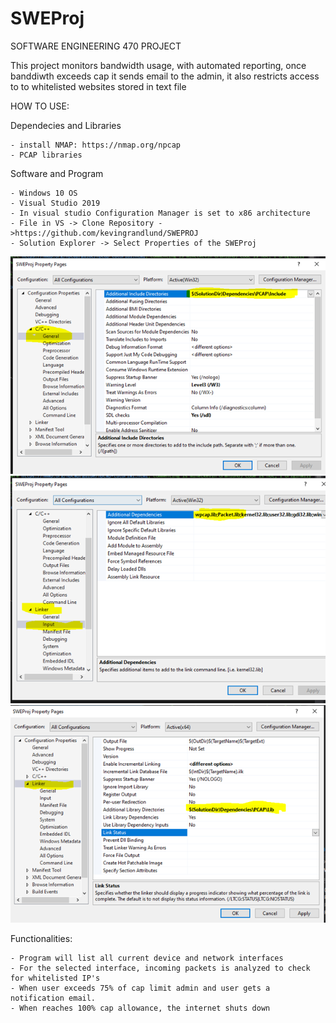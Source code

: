 # SWEProj

SOFTWARE ENGINEERING 470 PROJECT 


This project monitors bandwidth usage, with automated reporting, once banddiwth exceeds cap it sends 
email to the admin, it also restricts access to to whitelisted websites stored in text file


HOW TO USE:

  Dependecies and Libraries 
  
    - install NMAP: https://nmap.org/npcap 
    - PCAP libraries 
  Software and Program 
  
    - Windows 10 OS
    - Visual Studio 2019
    - In visual studio Configuration Manager is set to x86 architecture
    - File in VS -> Clone Repository ->https://github.com/kevingrandlund/SWEPROJ
    - Solution Explorer -> Select Properties of the SWEProj

![A2](https://github.com/KevinGranlund/SWEProj/blob/master/images/A2.png)
![A3](https://github.com/KevinGranlund/SWEProj/blob/master/images/A3.png)
![A4](https://github.com/KevinGranlund/SWEProj/blob/master/images/A4.png)

  Functionalities:
  
    - Program will list all current device and network interfaces
    - For the selected interface, incoming packets is analyzed to check for whitelisted IP's
    - When user exceeds 75% of cap limit admin and user gets a notification email. 
    - When reaches 100% cap allowance, the internet shuts down

